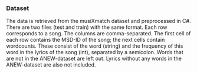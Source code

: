 ### Dataset

The data is retrieved from the musiXmatch dataset and preprocessed in C#. 
There are two files (test and train) with the same format. Each row corresponds to a song. The columns are comma-separated. The first cell of each row contains the MSD-ID of the song; the next cells contain wordcounts. These consist of the word (string) and the frequency of this word in the lyrics of the song (int), separated by a semicolon.
Words that are not in the ANEW-dataset are left out. Lyrics without any words in the ANEW-dataset are also not included.